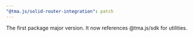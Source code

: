 ```yaml
---
"@tma.js/solid-router-integration": patch
---
```


The first package major version. It now references @tma.js/sdk for utilities.
